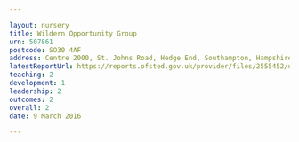 ```yaml
---

layout: nursery
title: Wildern Opportunity Group
urn: 507861
postcode: SO30 4AF
address: Centre 2000, St. Johns Road, Hedge End, Southampton, Hampshire, SO30 4AF
latestReportUrl: https://reports.ofsted.gov.uk/provider/files/2555452/urn/507861.pdf
teaching: 2
development: 1
leadership: 2
outcomes: 2
overall: 2
date: 9 March 2016

---
```

